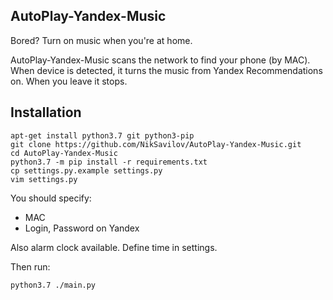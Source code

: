 ## AutoPlay-Yandex-Music

Bored? Turn on music when you're at home.  

AutoPlay-Yandex-Music scans the network to find your phone (by MAC).
When device is detected, it turns the music from Yandex Recommendations on. When you leave it stops.

## Installation

```
apt-get install python3.7 git python3-pip
git clone https://github.com/NikSavilov/AutoPlay-Yandex-Music.git
cd AutoPlay-Yandex-Music
python3.7 -m pip install -r requirements.txt
cp settings.py.example settings.py
vim settings.py
```

You should specify:
- MAC
- Login, Password on Yandex

Also alarm clock available. Define time in settings.

Then run:

```
python3.7 ./main.py
```

